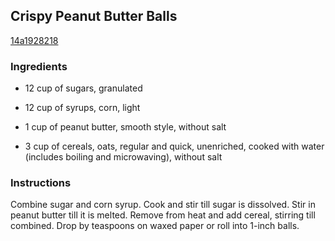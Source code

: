 ## Crispy Peanut Butter Balls

[14a1928218](http://www.food.com/recipe/crispy-peanut-butter-balls-26585)

### Ingredients

 - 12 cup of sugars, granulated

 - 12 cup of syrups, corn, light

 - 1 cup of peanut butter, smooth style, without salt

 - 3 cup of cereals, oats, regular and quick, unenriched, cooked with water (includes boiling and microwaving), without salt

### Instructions

Combine sugar and corn syrup. Cook and stir till sugar is dissolved. Stir in peanut butter till it is melted. Remove from heat and add cereal, stirring till combined. Drop by teaspoons on waxed paper or roll into 1-inch balls.